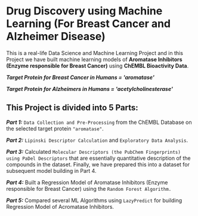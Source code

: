 # Drug Discovery using Machine Learning (For Breast Cancer and Alzheimer Disease)

This is a real-life Data Science and Machine Learning Project and in this Project we have built machine learning models of **Aromatase Inhibitors (Enzyme responsible for Breast Cancer)** using **ChEMBL Bioactivity Data**.

_**Target Protein for Breast Cancer in Humans = 'aromatase'**_

_**Target Protein for Alzheimers in Humans = 'acetylcholinesterase'**_

## This Project is divided into 5 Parts:

_**Part 1:**_ `Data Collection and Pre-Processing` from the ChEMBL Database on the selected target protein `"aromatase"`.

_**Part 2:**_ `Lipinski Descriptor Calculation` and `Exploratory Data Analysis`.

_**Part 3:**_ Calculated `Molecular Descriptors (the PubChem Fingerprints) using PaDel Descriptors` that are essentially quantitative description of the compounds in the dataset. Finally, we have prepared this into a dataset for subsequent model building in Part 4.

_**Part 4:**_ Built a Regression Model of Aromatase Inhibitors (Enzyme responsible for Breast Cancer) using the `Random Forest Algorithm.`

_**Part 5:**_ Compared several ML Algorithms using `LazyPredict` for building Regression Model of Acromatase Inhibitors.
